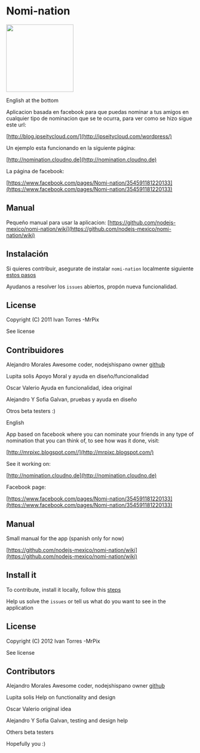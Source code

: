 # Nomi-nation
<img src="http://nomination.cloudno.de/images/ipn.png" width="180px" />

English at the bottom

Aplicacion basada en facebook para que puedas nominar a tus amigos en cualquier tipo de nominacion que se te ocurra, para ver como se hizo sigue este url:

 [http://blog.ipseitycloud.com/](http://ipseitycloud.com/wordpress/)

Un ejemplo esta funcionando en la siguiente página:
 
 [http://nomination.cloudno.de](http://nomination.cloudno.de)

La página de facebook:

 [https://www.facebook.com/pages/Nomi-nation/354591181220133](https://www.facebook.com/pages/Nomi-nation/354591181220133)


## Manual

Pequeño manual para usar la aplicacion:
 [https://github.com/nodejs-mexico/nomi-nation/wiki](https://github.com/nodejs-mexico/nomi-nation/wiki)


## Instalación

Si quieres contribuir, asegurate de instalar `nomi-nation` localmente siguiente [estos pasos](https://github.com/nodejs-mexico/nomi-nation/wiki/Instalando-nomi-nation-Localmente)

Ayudanos a resolver los `issues` abiertos, propón nueva funcionalidad.

## License

  Copyright (C) 2011  Ivan Torres -MrPix

  See license

## Contribuidores

  Alejandro Morales Awesome coder, nodejshispano owner [github](https://github.com/alejandromg)
  
  Lupita solis Apoyo Moral y ayuda en diseño/funcionalidad
  
  Oscar Valerio Ayuda en funcionalidad, idea original
  
  Alejandro Y Sofia Galvan, pruebas y ayuda en diseño
  
  Otros beta testers :)
  
  
English

App based on facebook where you can nominate your friends in any type of nomination that you can think of, to see how was it done, visit:


 [http://mrpixc.blogspot.com//](http://mrpixc.blogspot.com/)

See it working on:
 
 [http://nomination.cloudno.de](http://nomination.cloudno.de)

Facebook page:

 [https://www.facebook.com/pages/Nomi-nation/354591181220133](https://www.facebook.com/pages/Nomi-nation/354591181220133)


## Manual

Small manual for the app (spanish only for now)

 [https://github.com/nodejs-mexico/nomi-nation/wiki](https://github.com/nodejs-mexico/nomi-nation/wiki)


## Install it

To contribute, install it locally, follow this [steps](https://github.com/nodejs-mexico/nomi-nation/wiki/Instalando-nomi-nation-Localmente)

Help us solve the `issues` or tell us what do you want to see in the application

## License

  Copyright (C) 2012  Ivan Torres -MrPix

  See license

## Contributors

  Alejandro Morales Awesome coder, nodejshispano owner [github](https://github.com/alejandromg)
  
  Lupita solis Help on functionality and design
  
  Oscar Valerio original idea
  
  Alejandro Y Sofia Galvan, testing and design help
  
  Others beta testers
  
  Hopefully you :)
  